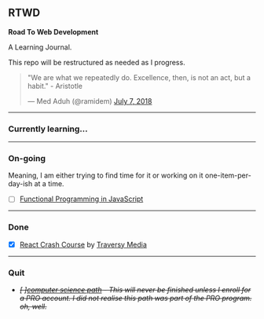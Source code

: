 ## RTWD

**Road To Web Development**

A Learning Journal.

This repo will be restructured as needed as I progress.

<blockquote class="twitter-tweet"><p lang="en" dir="ltr">&quot;We are what we repeatedly do. Excellence, then, is not an act, but a habit.&quot; - Aristotle</p>&mdash; Med Aduh (@ramidem) <a href="https://twitter.com/ramidem/status/1015487865944330240?ref_src=twsrc%5Etfw">July 7, 2018</a></blockquote>

---

### Currently learning...

---

### On-going

Meaning, I am either trying to find time for it or working on it one-item-per-day-ish at a time.

- [ ] [Functional Programming in JavaScript](https://github.com/ramidem/RTWD/blob/master/JavaScript/FunctionalProgramming/funfunfunction/)

---

### Done

- [x] [React Crash Course](https://github.com/ramidem/RTWD/blob/master/JavaScript/React/TraversyMedia/react-crash-coursee/) by [Traversy Media](https://www.youtube.com/channel/UC29ju8bIPH5as8OGnQzwJyA)

---

### Quit

- _<s>[ ][computer science path](https://github.com/ramidem/RDWD/blob/master/Python/Codecademy/CS_Path/CS_Path.md) - This will never be finished unless I enroll for a PRO account. I did not realise this path was part of the PRO program. oh, well.</s>_

